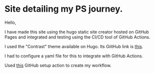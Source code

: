 # Site detailing my PS journey.

Hello,

I have made this site using the hugo static site creator hosted on GitHub Pages and integrated and testing using the CI/CD tool of GitHub Actions.

I used the "Contrast" theme available on Hugo. Its GiitHub link is [this](https://github.com/niklasbuschmann/contrast-hugo).

I had to configure a yaml file for this to integrate with GitHub Actions.

Used [this](https://github.com/marketplace/actions/hugo-setup) GitHub setup action to create my workflow.


